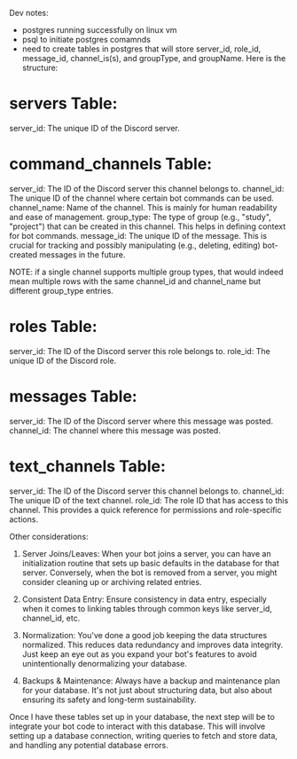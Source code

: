 Dev notes:

- postgres running successfully on linux vm
- psql to initiate postgres comamnds
- need to create tables in postgres that will store server_id, role_id, message_id, channel_is(s), and groupType, and groupName. Here is the structure:

# servers Table:
server_id: The unique ID of the Discord server.

# command_channels Table:
server_id: The ID of the Discord server this channel belongs to.
channel_id: The unique ID of the channel where certain bot commands can be used.
channel_name: Name of the channel. This is mainly for human readability and ease of management.
group_type: The type of group (e.g., "study", "project") that can be created in this channel. This helps in defining context for bot commands.
message_id: The unique ID of the message. This is crucial for tracking and possibly manipulating (e.g., deleting, editing) bot-created messages in the future.

NOTE: if a single channel supports multiple group types, that would indeed mean multiple rows with the same channel_id and channel_name but different group_type entries.

# roles Table:
server_id: The ID of the Discord server this role belongs to.
role_id: The unique ID of the Discord role.

# messages Table:
server_id: The ID of the Discord server where this message was posted.
channel_id: The channel where this message was posted.

# text_channels Table:
server_id: The ID of the Discord server this channel belongs to.
channel_id: The unique ID of the text channel.
role_id: The role ID that has access to this channel. This provides a quick reference for permissions and role-specific actions.


Other considerations:
1. Server Joins/Leaves: When your bot joins a server, you can have an initialization routine that sets up basic defaults in the database for that server. Conversely, when the bot is removed from a server, you might consider cleaning up or archiving related entries.

2. Consistent Data Entry: Ensure consistency in data entry, especially when it comes to linking tables through common keys like server_id, channel_id, etc.

3. Normalization: You've done a good job keeping the data structures normalized. This reduces data redundancy and improves data integrity. Just keep an eye out as you expand your bot's features to avoid unintentionally denormalizing your database.

4. Backups & Maintenance: Always have a backup and maintenance plan for your database. It's not just about structuring data, but also about ensuring its safety and long-term sustainability.

Once I have these tables set up in your database, the next step will be to integrate your bot code to interact with this database. This will involve setting up a database connection, writing queries to fetch and store data, and handling any potential database errors.
